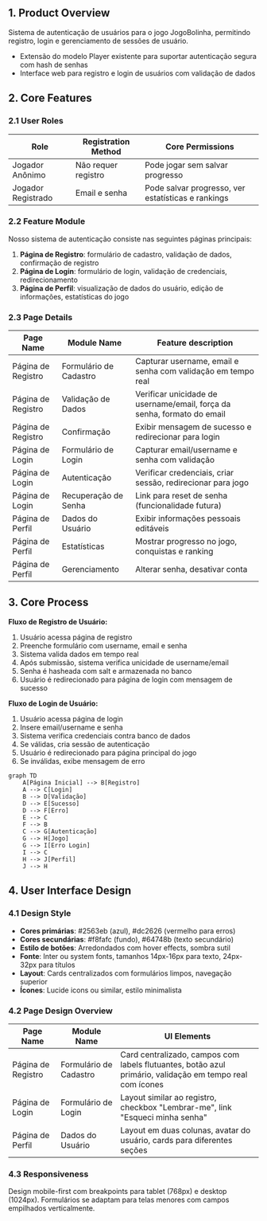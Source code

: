 ## 1. Product Overview
Sistema de autenticação de usuários para o jogo JogoBolinha, permitindo registro, login e gerenciamento de sessões de usuário.
- Extensão do modelo Player existente para suportar autenticação segura com hash de senhas
- Interface web para registro e login de usuários com validação de dados

## 2. Core Features

### 2.1 User Roles
| Role | Registration Method | Core Permissions |
|------|---------------------|------------------|
| Jogador Anônimo | Não requer registro | Pode jogar sem salvar progresso |
| Jogador Registrado | Email e senha | Pode salvar progresso, ver estatísticas e rankings |

### 2.2 Feature Module
Nosso sistema de autenticação consiste nas seguintes páginas principais:
1. **Página de Registro**: formulário de cadastro, validação de dados, confirmação de registro
2. **Página de Login**: formulário de login, validação de credenciais, redirecionamento
3. **Página de Perfil**: visualização de dados do usuário, edição de informações, estatísticas do jogo

### 2.3 Page Details
| Page Name | Module Name | Feature description |
|-----------|-------------|---------------------|
| Página de Registro | Formulário de Cadastro | Capturar username, email e senha com validação em tempo real |
| Página de Registro | Validação de Dados | Verificar unicidade de username/email, força da senha, formato do email |
| Página de Registro | Confirmação | Exibir mensagem de sucesso e redirecionar para login |
| Página de Login | Formulário de Login | Capturar email/username e senha com validação |
| Página de Login | Autenticação | Verificar credenciais, criar sessão, redirecionar para jogo |
| Página de Login | Recuperação de Senha | Link para reset de senha (funcionalidade futura) |
| Página de Perfil | Dados do Usuário | Exibir informações pessoais editáveis |
| Página de Perfil | Estatísticas | Mostrar progresso no jogo, conquistas e ranking |
| Página de Perfil | Gerenciamento | Alterar senha, desativar conta |

## 3. Core Process
**Fluxo de Registro de Usuário:**
1. Usuário acessa página de registro
2. Preenche formulário com username, email e senha
3. Sistema valida dados em tempo real
4. Após submissão, sistema verifica unicidade de username/email
5. Senha é hasheada com salt e armazenada no banco
6. Usuário é redirecionado para página de login com mensagem de sucesso

**Fluxo de Login de Usuário:**
1. Usuário acessa página de login
2. Insere email/username e senha
3. Sistema verifica credenciais contra banco de dados
4. Se válidas, cria sessão de autenticação
5. Usuário é redirecionado para página principal do jogo
6. Se inválidas, exibe mensagem de erro

```mermaid
graph TD
    A[Página Inicial] --> B[Registro]
    A --> C[Login]
    B --> D[Validação]
    D --> E[Sucesso] 
    D --> F[Erro]
    E --> C
    F --> B
    C --> G[Autenticação]
    G --> H[Jogo]
    G --> I[Erro Login]
    I --> C
    H --> J[Perfil]
    J --> H
```

## 4. User Interface Design
### 4.1 Design Style
- **Cores primárias**: #2563eb (azul), #dc2626 (vermelho para erros)
- **Cores secundárias**: #f8fafc (fundo), #64748b (texto secundário)
- **Estilo de botões**: Arredondados com hover effects, sombra sutil
- **Fonte**: Inter ou system fonts, tamanhos 14px-16px para texto, 24px-32px para títulos
- **Layout**: Cards centralizados com formulários limpos, navegação superior
- **Ícones**: Lucide icons ou similar, estilo minimalista

### 4.2 Page Design Overview
| Page Name | Module Name | UI Elements |
|-----------|-------------|-------------|
| Página de Registro | Formulário de Cadastro | Card centralizado, campos com labels flutuantes, botão azul primário, validação em tempo real com ícones |
| Página de Login | Formulário de Login | Layout similar ao registro, checkbox "Lembrar-me", link "Esqueci minha senha" |
| Página de Perfil | Dados do Usuário | Layout em duas colunas, avatar do usuário, cards para diferentes seções |

### 4.3 Responsiveness
Design mobile-first com breakpoints para tablet (768px) e desktop (1024px). Formulários se adaptam para telas menores com campos empilhados verticalmente.